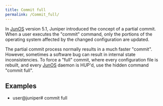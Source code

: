 ```yaml
---
title: Commit full
permalink: /Commit_full/
---
```


In [JunOS](/JunOS "wikilink") version 5.1, Juniper introduced the concept of a partial commit. When a user executes the "commit" command, only the portions of the operating system affected by the changed configuration are updated.

The partial commit process normally results in a much faster "commit". However, sometimes a software bug can result in internal state inconsistencies. To force a "full" commit, where every configuration file is rebuilt, and every [JunOS](/JunOS "wikilink") daemon is HUP'd, use the hidden command "commit full".

Examples
--------

-   user@juniper\# commit full
